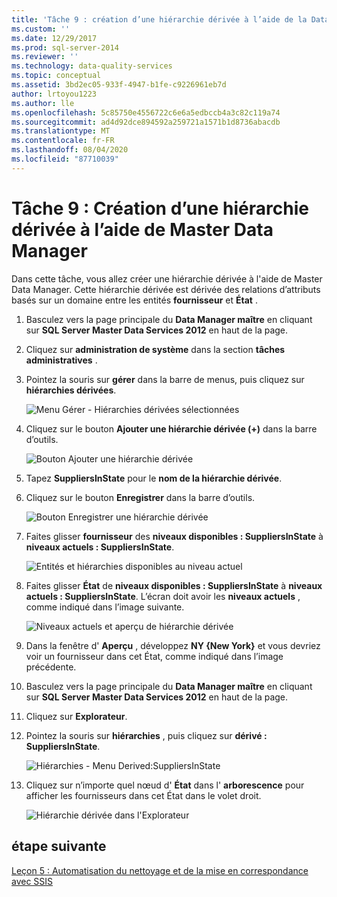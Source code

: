 ```yaml
---
title: 'Tâche 9 : création d’une hiérarchie dérivée à l’aide de la Data Manager Master | Microsoft Docs'
ms.custom: ''
ms.date: 12/29/2017
ms.prod: sql-server-2014
ms.reviewer: ''
ms.technology: data-quality-services
ms.topic: conceptual
ms.assetid: 3bd2ec05-933f-4947-b1fe-c9226961eb7d
author: lrtoyou1223
ms.author: lle
ms.openlocfilehash: 5c85750e4556722c6e6a5edbccb4a3c82c119a74
ms.sourcegitcommit: ad4d92dce894592a259721a1571b1d8736abacdb
ms.translationtype: MT
ms.contentlocale: fr-FR
ms.lasthandoff: 08/04/2020
ms.locfileid: "87710039"
---
```

# <a name="task-9-creating-a-derived-hierarchy-using-master-data-manager"></a>Tâche 9 : Création d’une hiérarchie dérivée à l’aide de Master Data Manager
  Dans cette tâche, vous allez créer une hiérarchie dérivée à l'aide de Master Data Manager. Cette hiérarchie dérivée est dérivée des relations d’attributs basés sur un domaine entre les entités **fournisseur** et **État** .  
  
1.  Basculez vers la page principale du **Data Manager maître** en cliquant sur **SQL Server Master Data Services 2012** en haut de la page.  
  
2.  Cliquez sur **administration de système** dans la section **tâches administratives** .  
  
3.  Pointez la souris sur **gérer** dans la barre de menus, puis cliquez sur **hiérarchies dérivées**.  
  
     ![Menu Gérer - Hiérarchies dérivées sélectionnées](../../2014/tutorials/media/et-creatingaderivedhierarchyusingmdm-01.jpg "Menu Gérer - Hiérarchies dérivées sélectionnées")  
  
4.  Cliquez sur le bouton **Ajouter une hiérarchie dérivée (+)** dans la barre d’outils.  
  
     ![Bouton Ajouter une hiérarchie dérivée](../../2014/tutorials/media/et-creatingaderivedhierarchyusingmdm-02.jpg "Bouton Ajouter une hiérarchie dérivée")  
  
5.  Tapez **SuppliersInState** pour le **nom de la hiérarchie dérivée**.  
  
6.  Cliquez sur le bouton **Enregistrer** dans la barre d’outils.  
  
     ![Bouton Enregistrer une hiérarchie dérivée](../../2014/tutorials/media/et-creatingaderivedhierarchyusingmdm-03.jpg "Bouton Enregistrer une hiérarchie dérivée")  
  
7.  Faites glisser **fournisseur** des **niveaux disponibles : SuppliersInState** à **niveaux actuels : SuppliersInState**.  
  
     ![Entités et hiérarchies disponibles au niveau actuel](../../2014/tutorials/media/et-creatingaderivedhierarchyusingmdm-04.jpg "Entités et hiérarchies disponibles au niveau actuel")  
  
8.  Faites glisser **État** de **niveaux disponibles : SuppliersInState** à **niveaux actuels : SuppliersInState**. L’écran doit avoir les **niveaux actuels** , comme indiqué dans l’image suivante.  
  
     ![Niveaux actuels et aperçu de hiérarchie dérivée](../../2014/tutorials/media/et-creatingaderivedhierarchyusingmdm-05.jpg "Niveaux actuels et aperçu de hiérarchie dérivée")  
  
9. Dans la fenêtre d' **Aperçu** , développez **NY {New York}** et vous devriez voir un fournisseur dans cet État, comme indiqué dans l’image précédente.  
  
10. Basculez vers la page principale du **Data Manager maître** en cliquant sur **SQL Server Master Data Services 2012** en haut de la page.  
  
11. Cliquez sur **Explorateur**.  
  
12. Pointez la souris sur **hiérarchies** , puis cliquez sur **dérivé : SuppliersInState**.  
  
     ![Hiérarchies - Menu Derived:SuppliersInState](../../2014/tutorials/media/et-creatingaderivedhierarchyusingmdm-06.jpg "Hiérarchies - Menu Derived:SuppliersInState")  
  
13. Cliquez sur n’importe quel nœud d' **État** dans l' **arborescence** pour afficher les fournisseurs dans cet État dans le volet droit.  
  
     ![Hiérarchie dérivée dans l'Explorateur](../../2014/tutorials/media/et-creatingaderivedhierarchyusingmdm-07.jpg "Hiérarchie dérivée dans l'Explorateur")  
  
## <a name="next-step"></a>étape suivante  
 [Leçon 5 : Automatisation du nettoyage et de la mise en correspondance avec SSIS](../../2014/tutorials/lesson-5-automating-the-cleansing-and-matching-using-ssis.md)  
  
  

